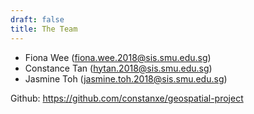 ```yaml
---
draft: false
title: The Team
---
```


- Fiona Wee (fiona.wee.2018@sis.smu.edu.sg)
- Constance Tan (hytan.2018@sis.smu.edu.sg)
- Jasmine Toh (jasmine.toh.2018@sis.smu.edu.sg)

Github: https://github.com/constanxe/geospatial-project